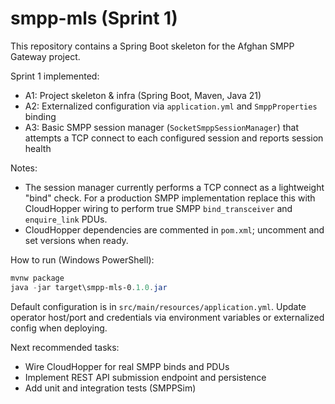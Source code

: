 # smpp-mls (Sprint 1)

This repository contains a Spring Boot skeleton for the Afghan SMPP Gateway project.

Sprint 1 implemented:
- A1: Project skeleton & infra (Spring Boot, Maven, Java 21)
- A2: Externalized configuration via `application.yml` and `SmppProperties` binding
- A3: Basic SMPP session manager (`SocketSmppSessionManager`) that attempts a TCP connect to each configured session and reports session health

Notes:
- The session manager currently performs a TCP connect as a lightweight "bind" check. For a production SMPP implementation replace this with CloudHopper wiring to perform true SMPP `bind_transceiver` and `enquire_link` PDUs.
- CloudHopper dependencies are commented in `pom.xml`; uncomment and set versions when ready.

How to run (Windows PowerShell):

```powershell
mvnw package
java -jar target\smpp-mls-0.1.0.jar
```

Default configuration is in `src/main/resources/application.yml`. Update operator host/port and credentials via environment variables or externalized config when deploying.

Next recommended tasks:
- Wire CloudHopper for real SMPP binds and PDUs
- Implement REST API submission endpoint and persistence
- Add unit and integration tests (SMPPSim)

